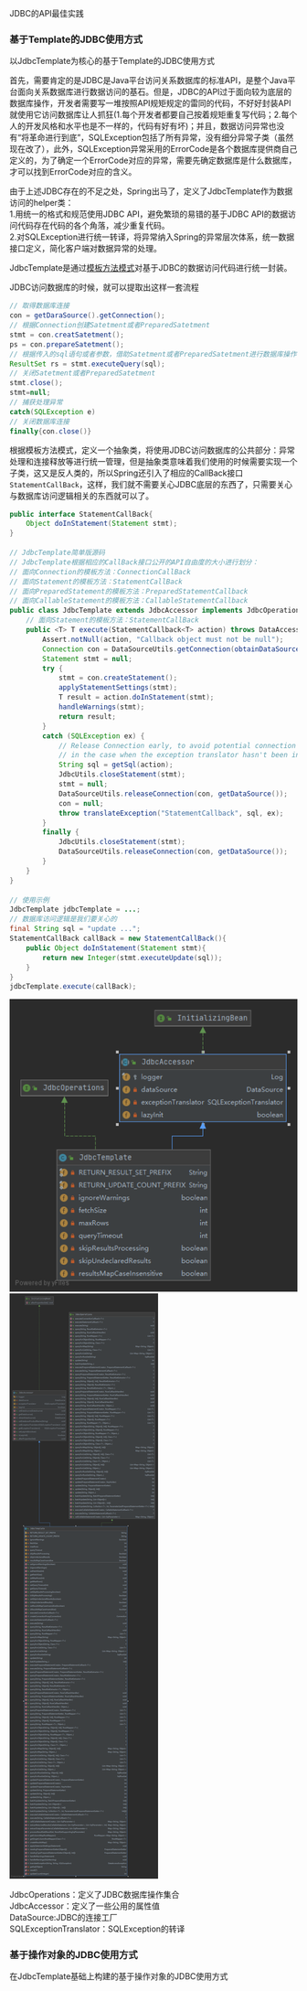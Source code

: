 JDBC的API最佳实践  
### 基于Template的JDBC使用方式
以JdbcTemplate为核心的基于Template的JDBC使用方式  

首先，需要肯定的是JDBC是Java平台访问关系数据库的标准API，是整个Java平台面向关系数据库进行数据访问的基石。但是，JDBC的API过于面向较为底层的数据库操作，开发者需要写一堆按照API规矩规定的雷同的代码，不好好封装API就使用它访问数据库让人抓狂(1.每个开发者都要自己按着规矩重复写代码；2.每个人的开发风格和水平也是不一样的，代码有好有坏)；并且，数据访问异常也没有“将革命进行到底”，SQLException包括了所有异常，没有细分异常子类（虽然现在改了），此外，SQLException异常采用的ErrorCode是各个数据库提供商自己定义的，为了确定一个ErrorCode对应的异常，需要先确定数据库是什么数据库，才可以找到ErrorCode对应的含义。 

由于上述JDBC存在的不足之处，Spring出马了，定义了JdbcTemplate作为数据访问的helper类：  
1.用统一的格式和规范使用JDBC API，避免繁琐的易错的基于JDBC API的数据访问代码存在代码的各个角落，减少重复代码。    
2.对SQLException进行统一转译，将异常纳入Spring的异常层次体系，统一数据接口定义，简化客户端对数据异常的处理。  

JdbcTemplate是通过[模板方法模式](../Common/设计模式/模板方法模式.md)对基于JDBC的数据访问代码进行统一封装。  

JDBC访问数据库的时候，就可以提取出这样一套流程
```java
// 取得数据库连接
con = getDaraSource().getConnection();
// 根据Connection创建Satetment或者PreparedSatetment
stmt = con.creatSatetment();
ps = con.prepareSatetment();
// 根据传入的sql语句或者参数，借助Satetment或者PreparedSatetment进行数据库操作，修改，查询等
ResultSet rs = stmt.executeQuery(sql);
// 关闭Satetment或者PreparedSatetment
stmt.close();
stmt=null;
// 捕获处理异常
catch(SQLException e)
// 关闭数据库连接
finally{con.close()}
```

根据模板方法模式，定义一个抽象类，将使用JDBC访问数据库的公共部分：异常处理和连接释放等进行统一管理，但是抽象类意味着我们使用的时候需要实现一个子类，这又是反人类的，所以Spring还引入了相应的CallBack接口`StatementCallBack`，这样，我们就不需要关心JDBC底层的东西了，只需要关心与数据库访问逻辑相关的东西就可以了。
```java
public interface StatementCallBack{
    Object doInStatement(Statement stmt);
}

// JdbcTemplate简单版源码
// JdbcTemplate根据相应的CallBack接口公开的API自由度的大小进行划分：  
// 面向Connection的模板方法：ConnectionCallBack  
// 面向Statement的模板方法：StatementCallBack  
// 面向PreparedStatement的模板方法：PreparedStatementCallback  
// 面向CallableStatement的模板方法：CallableStatementCallback 
public class JdbcTemplate extends JdbcAccessor implements JdbcOperations {
	// 面向Statement的模板方法：StatementCallBack
	public <T> T execute(StatementCallback<T> action) throws DataAccessException {
		Assert.notNull(action, "Callback object must not be null");
		Connection con = DataSourceUtils.getConnection(obtainDataSource());
		Statement stmt = null;
		try {
			stmt = con.createStatement();
			applyStatementSettings(stmt);
			T result = action.doInStatement(stmt);
			handleWarnings(stmt);
			return result;
		}
		catch (SQLException ex) {
			// Release Connection early, to avoid potential connection pool deadlock
			// in the case when the exception translator hasn't been initialized yet.
			String sql = getSql(action);
			JdbcUtils.closeStatement(stmt);
			stmt = null;
			DataSourceUtils.releaseConnection(con, getDataSource());
			con = null;
			throw translateException("StatementCallback", sql, ex);
		}
		finally {
			JdbcUtils.closeStatement(stmt);
			DataSourceUtils.releaseConnection(con, getDataSource());
		}
	}
}

// 使用示例
JdbcTemplate jdbcTemplate = ...;
// 数据库访问逻辑是我们要关心的
final String sql = "update ...";
StatementCallBack callBack = new StatementCallBack(){
    public Object doInStatement(Statement stmt){
        return new Integer(stmt.executeUpdate(sql));
    }
}
jdbcTemplate.execute(callBack);
```
![JdbcTemplate粗](./Image/004/JdbcTemplate粗.png) 
![JdbcTemplate](./Image/004/JdbcTemplate.png)   

JdbcOperations：定义了JDBC数据库操作集合  
JdbcAccessor：定义了一些公用的属性值  
    DataSource:JDBC的连接工厂  
    SQLExceptionTranslator：SQLException的转译  

 











### 基于操作对象的JDBC使用方式  
在JdbcTemplate基础上构建的基于操作对象的JDBC使用方式













